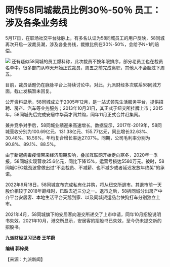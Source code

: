# 网传58同城裁员比例30％-50％ 员工：涉及各条业务线

5月17日，在职场社交平台脉脉上，有多名认证为58同城员工的用户反映，58同城再次开启一波裁员潮，涉及各业务线，裁撤比例在30%-50%，会给予N+1的赔偿。

![](https://inews.gtimg.com/om_bt/Oyw0q3lbxDkq3UZdHcGY9XKmgmy-X6uttlDl2UQtazkskAA/1000)
还有疑似58同城的员工爆料称，此次裁员不按年限排序，部分老员工也在裁员名单中。很多部门从昨天开始正式裁员，周五之前完成离职，其他人不会超过下周五。

目前，裁员话题仍在脉脉平台上持续讨论中。对此，九派财经多次联系58同城方面，截止发稿暂未回复。

公开资料显示，58同城成立于2005年12月，是一站式领先生活服务平台，提供招聘、房产、汽车等业务服务；2013年10月31日，其正式于纽交所挂牌上市；2015年，58同城先后完成安居中华英才网并购，同年11月正式合并赶集网。

兼并竞争对手后，58同城业绩迎来高速增长。数据显示，2017年-2019年，58同城营收分别为100.69亿元、131.38亿元、155.77亿元，同比增长32.63%、30.48%、18.56%，年均复合增长率达27.07%。同期，公司毛利率分别为90.8%、89.1%、88.5%。

由于新冠病毒疫情带来经济周期影响，叠加互联网开始走向寒冬，2020年一季报，58同城实现营收25.6亿元，同比下降15%，运营亏损达5580万元。彼时，58同城CEO姚劲波曾做出过“不会裁员、不减薪、也不减少或者延迟发放年终奖”的承诺。

2022年9月18日，58同城宣布完成私有化并购，将从纽交所退市。其退市前一天股价相较于2018年巅峰时，已跌去近三分之一。退市之后，58拆同城分出房产中介平台安居客、本地生活平台天鹅到家、以及同城货运品台快狗打车分别独立上市。

2021年4月，58同城旗下的安居客向港交所递交了上市申请，同年10月招股说明书失效。2021年10月，港交所显示，安居客的招股书已失效，至今仍未提交新的招股书。

**九派财经见习记者 王芊蔚**

**编辑 郭梓昊**

【来源：九派新闻】

